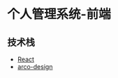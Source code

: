 # 个人管理系统-前端

## 技术栈

- [React](https://reactjs.org/)
- [arco-design](https://github.com/arco-design/arco-design)
